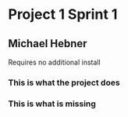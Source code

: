 <h1>Project 1 Sprint 1</h1>
<h2>Michael Hebner</h2>
<body>
    <p>Requires no additional install</p>
    <h3>This is what the project does</h3>
    <h3>This is what is missing</h3>
</body>
